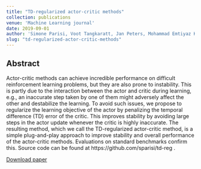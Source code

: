 ```yaml
---
title: "TD-regularized actor-critic methods"
collection: publications
venue: 'Machine Learning journal'
date: 2019-09-01
author: 'Simone Parisi, Voot Tangkaratt, Jan Peters, Mohammad Emtiyaz Khan'
slug: "td-regularized-actor-critic-methods"
---
```


<div>
<h2>Abstract</h2>
<p>
Actor-critic methods can achieve incredible performance on difficult reinforcement learning problems, but they are also prone to instability. This is partly due to the interaction between the actor and critic during learning, e.g., an inaccurate step taken by one of them might adversely affect the other and destabilize the learning. To avoid such issues, we propose to regularize the learning objective of the actor by penalizing the temporal difference (TD) error of the critic. This improves stability by avoiding large steps in the actor update whenever the critic is highly inaccurate. The resulting method, which we call the TD-regularized actor-critic method, is a simple plug-and-play approach to improve stability and overall performance of the actor-critic methods. Evaluations on standard benchmarks confirm this. Source code can be found at https://github.com/sparisi/td-reg .
</p>
</div>

[Download paper](https://link.springer.com/article/10.1007/s10994-019-05788-0)
